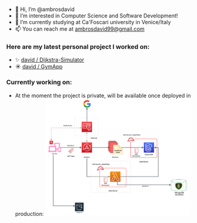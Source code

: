 - 👋 Hi, I’m @ambrosdavid
- 👀 I’m interested in Computer Science and Software Development!
- 🌱 I’m currently studying at Ca'Foscari university in Venice/Italy
- 📫 You can reach me at ambrosdavid99@gmail.com
### Here are my latest personal project I worked on:
- ✨ [david / Dijkstra-Simulator](https://github.com/ambrosdavid/Dijkstra-Simulator)
- ☀️ [david / GymApp](https://github.com/ambrosdavid/GymApp) 
### Currently working on:
- At the moment the project is private, will be available once deployed in production:
    <img src="aws schema.PNG" style= "width:80%" alt="missing img"/>

<!---
ambrosdavid/ambrosdavid is a ✨ special ✨ repository because its `README.md` (this file) appears on your GitHub profile.
You can click the Preview link to take a look at your changes.
--->
